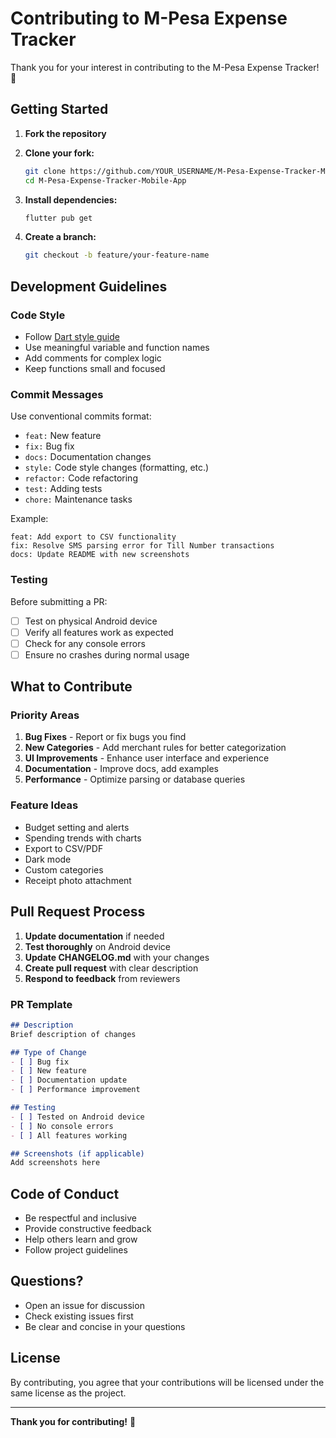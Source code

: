 # Contributing to M-Pesa Expense Tracker

Thank you for your interest in contributing to the M-Pesa Expense Tracker! 🎉

## Getting Started

1. **Fork the repository**
2. **Clone your fork:**
   ```bash
   git clone https://github.com/YOUR_USERNAME/M-Pesa-Expense-Tracker-Mobile-App.git
   cd M-Pesa-Expense-Tracker-Mobile-App
   ```

3. **Install dependencies:**
   ```bash
   flutter pub get
   ```

4. **Create a branch:**
   ```bash
   git checkout -b feature/your-feature-name
   ```

## Development Guidelines

### Code Style

- Follow [Dart style guide](https://dart.dev/guides/language/effective-dart/style)
- Use meaningful variable and function names
- Add comments for complex logic
- Keep functions small and focused

### Commit Messages

Use conventional commits format:
- `feat:` New feature
- `fix:` Bug fix
- `docs:` Documentation changes
- `style:` Code style changes (formatting, etc.)
- `refactor:` Code refactoring
- `test:` Adding tests
- `chore:` Maintenance tasks

Example:
```
feat: Add export to CSV functionality
fix: Resolve SMS parsing error for Till Number transactions
docs: Update README with new screenshots
```

### Testing

Before submitting a PR:
- [ ] Test on physical Android device
- [ ] Verify all features work as expected
- [ ] Check for any console errors
- [ ] Ensure no crashes during normal usage

## What to Contribute

### Priority Areas

1. **Bug Fixes** - Report or fix bugs you find
2. **New Categories** - Add merchant rules for better categorization
3. **UI Improvements** - Enhance user interface and experience
4. **Documentation** - Improve docs, add examples
5. **Performance** - Optimize parsing or database queries

### Feature Ideas

- Budget setting and alerts
- Spending trends with charts
- Export to CSV/PDF
- Dark mode
- Custom categories
- Receipt photo attachment

## Pull Request Process

1. **Update documentation** if needed
2. **Test thoroughly** on Android device
3. **Update CHANGELOG.md** with your changes
4. **Create pull request** with clear description
5. **Respond to feedback** from reviewers

### PR Template

```markdown
## Description
Brief description of changes

## Type of Change
- [ ] Bug fix
- [ ] New feature
- [ ] Documentation update
- [ ] Performance improvement

## Testing
- [ ] Tested on Android device
- [ ] No console errors
- [ ] All features working

## Screenshots (if applicable)
Add screenshots here
```

## Code of Conduct

- Be respectful and inclusive
- Provide constructive feedback
- Help others learn and grow
- Follow project guidelines

## Questions?

- Open an issue for discussion
- Check existing issues first
- Be clear and concise in your questions

## License

By contributing, you agree that your contributions will be licensed under the same license as the project.

---

**Thank you for contributing!** 🚀
